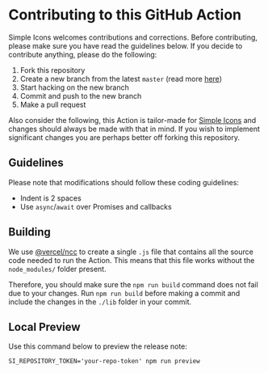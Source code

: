 # Contributing to this GitHub Action

Simple Icons welcomes contributions and corrections. Before contributing, please make sure you have read the guidelines below. If you decide to contribute anything, please do the following:

1. Fork this repository
1. Create a new branch from the latest `master` (read more [here](https://guides.github.com/introduction/flow/))
1. Start hacking on the new branch
1. Commit and push to the new branch
1. Make a pull request

Also consider the following, this Action is tailor-made for [Simple Icons](https://github.com/simple-icons/simple-icons) and changes should always be made with that in mind. If you wish to implement significant changes you are perhaps better off forking this repository.

## Guidelines

Please note that modifications should follow these coding guidelines:

- Indent is 2 spaces
- Use `async`/`await` over Promises and callbacks

## Building

We use [@vercel/ncc](https://github.com/vercel/ncc#readme) to create a single `.js` file that contains all the source code needed to run the Action. This means that this file works without the `node_modules/` folder present.

Therefore, you should make sure the `npm run build` command does not fail due to your changes. Run `npm run build` before making a commit and include the changes in the `./lib` folder in your commit.

## Local Preview

Use this command below to preview the release note:

```shell
SI_REPOSITORY_TOKEN='your-repo-token' npm run preview
```
